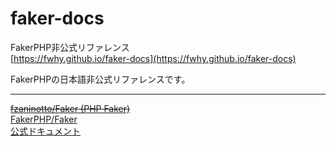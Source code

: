 # faker-docs

FakerPHP非公式リファレンス  
[https://fwhy.github.io/faker-docs](https://fwhy.github.io/faker-docs)  

FakerPHPの日本語非公式リファレンスです。  

---

[~~fzaninotto/Faker (PHP Faker)~~](https://github.com/fzaninotto/Faker)  
[FakerPHP/Faker](https://github.com/FakerPHP/Faker)  
[公式ドキュメント](https://fakerphp.github.io/)  
